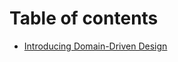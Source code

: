 # Table of contents

- [Introducing Domain-Driven Design](Introducing%20Domain-Driven%20Design.md)

